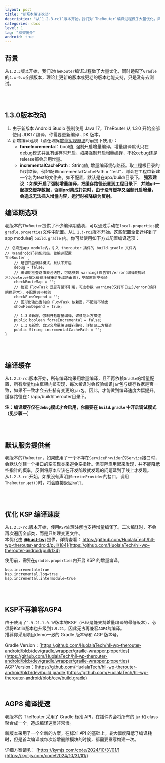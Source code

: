 ```yaml
---
layout: post
title: "新版本编译改动"
description: "从`1.2.3-rc1`版本开始，我们对`TheRouter`编译过程做了大量优化，同时适配了`Gradle`的`4.x-8.x`全部版本，理论上更新的版本或更老的版本也能支持，只是没有去测试。   "
categories: docs
level: 1
tag: "框架简介" 
android: true 
---
```


## 背景
从`1.2.3`版本开始，我们对`TheRouter`编译过程做了大量优化，同时适配了`Gradle`的`4.x-9.x`全部版本，理论上更新的版本或更老的版本也能支持，只是没有去测试。   

<br><br>  

## 1.3.0版本改动  

1.  由于新版本 Android Studio 强制使用 Java 17，TheRouter 从 1.3.0 开始全部使用 JDK17 编译，你需要更新编译 JDK 版本。   
2. 新增编译选项（请在理解[增量实现原理](https://kymjs.com/code/2024/10/31/01/)的前提下使用）：  
	*  **forceIncremental**：bool值, 强制开启增量编译。增量编译默认只在debug模式并且有缓存时开启，如果强制开启增量编译，不论debug还是release都会启用增量。  
	*  **incrementalCachePath**：String值, 增量编译缓存路径。取工程根目录的相对路径，例如配置incrementalCachePath = "test"，则会在工程中新建一个名为test的文件夹。如不配置，默认是在app/build/目录下。   **强烈建议 ：如果开启了强制增量编译，把缓存路径设置到工程目录下，并随git一起提交缓存数据，否则prd集成打包时，由于没有缓存又强制开启增量，会造成无法插入增量内容，运行时被降级为反射。**   



## 编译期选项

老版本的`TheRouter`提供了不少编译期选项，可以通过手动在`local.properties`或`gradle.properties`文件中配置。从`1.2.3-rc1`版本开始，这些配置全部迁移到了app module的 `build.gradle` 内。你可以使用如下方式配置编译选项：   

```
// 必须是app module内，引入 therouter 插件的 build.gradle 文件内
// 与android{}闭包同级，做编译配置
TheRouter {
    // 是否开启调试模式，默认不开启
    debug = false;
    // 编译期检查路由表合法性，可选参数 warning(仅告警)/error(编译期抛异常)/delete(每次根据注解重新生成路由表)，不配置则不校验
    checkRouteMap = "";
    // 检查 FlowTask 是否有循环引用，可选参数 warning(仅打印日志)/error(编译期抛异常)，不配置则不校验
    checkFlowDepend = "";
    // 图形化输出当前的 FlowTask 依赖图，不配则不输出
    showFlowDepend = true;
    
    // 1.3.0新增，强制开启增量编译，详情见上方描述
    public boolean forceIncremental = false;
    // 1.3.0新增，自定义增量编译缓存路径，详情见上方描述
    public String incrementalCachePath = "";
}

```

<br><br>

## 编译缓存

从`1.2.3-rc1`版本开始，所有编译均采用增量编译，且不再依赖`Gradle`的增量配置，所有增量均由框架内部实现，每次编译时会校验编译`jar`包与缓存数据是否一致，如果不一致才会去扫描有变更的`jar`包。因此，才能做到编译速度大幅提升。   
缓存路径在：/app/build/therouter目录下。

**注：编译缓存仅在`debug`模式才会启用，你需要在 `build.gradle` 中开启调试模式（见步骤一）**

<br><br>  

## 默认服务提供者

老版本的`TheRouter`，如果使用了一个不存在`ServiceProvider`的`Service`接口时，会默认创建一个接口的空实现类来避免空指针。但实际应用起来发现，并不能降低空指针的概率，反倒将原本应该在开发阶段就发现的问题延到了线上才发现。   
从`1.2.3-rc1`开始，如果没有声明`@ServiceProvider`的接口，调用`TheRouter.get()`时，将会直接返回`null`。   

<br><br>  

## 优化 KSP 编译速度

从`1.2.3-rc1`版本开始，使用`KSP`处理注解也支持增量编译了。二次编译时，不会再次遍历全部类，而是只处理变更文件。   
本优化由 [**@hust-twj**](https://github.com/hust-twj) 提供，详情查看：[https://github.com/HuolalaTech/hll-wp-therouter-android/pull/184](https://github.com/HuolalaTech/hll-wp-therouter-android/pull/184)

使用前，需要在`gradle.properties`内开启 KSP 的增量编译。  

```
ksp.incremental=true
ksp.incremental.log=true
ksp.incremental.intermodule=true
```

<br><br>

## KSP不再兼容AGP4

由于使用了`1.9.21-1.0.16`版本的KSP（已经是能支持增量编译的最低版本），必须将Kotlin版本也升级到`1.9.21`，因此无法再兼容`AGP4`的编译。     
推荐你采用项目demo一致的 Gradle 版本号和 AGP 版本号。   

Gradle Version：[https://github.com/HuolalaTech/hll-wp-therouter-android/blob/dev/gradle/wrapper/gradle-wrapper.properties](https://github.com/HuolalaTech/hll-wp-therouter-android/blob/dev/gradle/wrapper/gradle-wrapper.properties)   
AGP Version：[https://github.com/HuolalaTech/hll-wp-therouter-android/blob/dev/build.gradle](https://github.com/HuolalaTech/hll-wp-therouter-android/blob/dev/build.gradle)    


<br>

## AGP8 编译提速

老版本的 TheRouter 采用了 Gradle 标准 API，在插件内会将所有的 jar 和 class 聚合成一个，造成编译速度非常慢。   

新版本采用了一个全新的方案，在标准 API 的基础上，最大幅度降低了编译耗时，但是首次编译或每次新增删除模块的时候，都需要重写构建一次。   

详细方案请见：  [https://kymjs.com/code/2024/10/31/01/](https://kymjs.com/code/2024/10/31/01/)   


<br>
